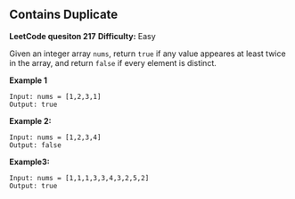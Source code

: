 ## Contains Duplicate

**LeetCode quesiton 217**
**Difficulty:** Easy

Given an integer array ```nums```, return ```true``` if any value appeares at least twice in the array, and return ```false``` if every element is distinct.

**Example 1**
```
Input: nums = [1,2,3,1]
Output: true
```
**Example 2:**
```
Input: nums = [1,2,3,4]
Output: false
```

**Example3:**
```
Input: nums = [1,1,1,3,3,4,3,2,5,2]
Output: true
```
